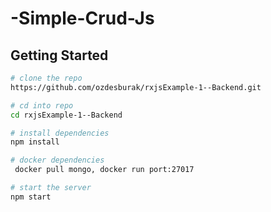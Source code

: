 # -Simple-Crud-Js


## Getting Started
```bash
# clone the repo
https://github.com/ozdesburak/rxjsExample-1--Backend.git

# cd into repo
cd rxjsExample-1--Backend

# install dependencies
npm install

# docker dependencies
 docker pull mongo, docker run port:27017

# start the server
npm start
```
